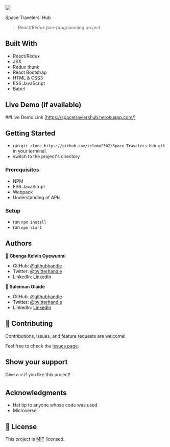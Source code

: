 ![](https://img.shields.io/badge/Microverse-blueviolet)

Space Travelers' Hub

> React/Redux pair-programming project.

## Built With

- React/Redux
- JSX
- Redux thunk
- React Bootstrap
- HTML & CSS3
- ES6 JavaScript
- Babel

## Live Demo (if available)

##Live Demo Link [https://spacetravlershub.herokuapp.com/]

## Getting Started

- run `git clone https://github.com/kelomo2502/Space-Travelers-Hub.git` in your terminal.
- switch to the project's directory

### Prerequisites

- NPM
- ES6 JavaScript
- Webpack
- Understanding of APIs

### Setup

- run `npm install`
- run `npm start`

## Authors

👤 **Gbenga Kelvin Oyewunmi**

- GitHub: [@githubhandle](https://github.com/kelomo2502)
- Twitter: [@twitterhandle](https://twitter.com/kelomoJs)
- LinkedIn: [LinkedIn](https://linkedin.com/in/oyewunmi-gbenga)

👤 **Suleiman Olaide**

- GitHub: [@githubhandle](https://github.com/Ceemos96)
- Twitter: [@twitterhandle](https://twitter.com/Ceemos_dev)
- LinkedIn: [LinkedIn](https://www.linkedin.com/in/suleiman-olaide-97689b154/)

## 🤝 Contributing

Contributions, issues, and feature requests are welcome!

Feel free to check the [issues page](https://github.com/kelomo2502/Space-Travelers-Hub/issues).

## Show your support

Give a ⭐️ if you like this project!

## Acknowledgments

- Hat tip to anyone whose code was used
- Microverse

## 📝 License

This project is [MIT](https://github.com/kelomo2502/Space-Travelers-Hub/blob/development/LICENSE) licensed.
